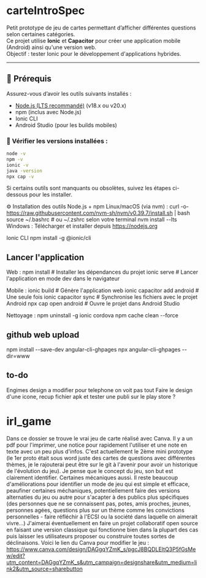 # carteIntroSpec

Petit prototype de jeu de cartes permettant d’afficher différentes questions selon certaines catégories.  
Ce projet utilise **Ionic** et **Capacitor** pour créer une application mobile (Android) ainsi qu'une version web.  
Objectif : tester Ionic pour le développement d'applications hybrides.

---

## 🧰 Prérequis

Assurez-vous d’avoir les outils suivants installés :

- [Node.js (LTS recommandé)](https://nodejs.org) (v18.x ou v20.x)
- npm (inclus avec Node.js)
- Ionic CLI
- Android Studio (pour les builds mobiles)

### 🔎 Vérifier les versions installées :

```bash
node -v
npm -v
ionic -v
java -version
npx cap -v
```

Si certains outils sont manquants ou obsolètes, suivez les étapes ci-dessous pour les installer.

⚙️ Installation des outils
Node.js + npm
Linux/macOS (via nvm) :
curl -o- https://raw.githubusercontent.com/nvm-sh/nvm/v0.39.7/install.sh | bash
source ~/.bashrc    # ou ~/.zshrc selon votre terminal
nvm install --lts
Windows :
Télécharger et installer depuis https://nodejs.org

Ionic CLI
npm install -g @ionic/cli

## Lancer l'application
Web : 
npm install        # Installer les dépendances du projet
ionic serve        # Lancer l'application en mode dev dans le navigateur

Mobile : 
ionic build                            # Génère l'application web
ionic capacitor add android            # Une seule fois
ionic capacitor sync                   # Synchronise les fichiers avec le projet Android
npx cap open android                   # Ouvre le projet dans Android Studio

Nettoyage :
npm uninstall -g ionic cordova
npm cache clean --force

## github web upload
npm install --save-dev angular-cli-ghpages
npx angular-cli-ghpages --dir=www

## to-do
Engimes design a modifier pour telephone on voit pas tout
Faire le design d'une icone, recup fichier apk et tester une publi sur le play store ?

# irl_game
Dans ce dossier se trouve le vrai jeu de carte réalisé avec Canva. Il y a un pdf pour l'imprimer, une notice pour rapidement l'utiliser et une note en texte avec un peu plus d'infos. C'est actuellement le 2ème mini prototype (le 1er proto était sous word juste des cartes de questions avec différentes thèmes, je le rajouterai peut être sur le git à l'avenir pour avoir un historique de l'évolution du jeu). Je pense que le concept du jeu, son but est clairement identifier. Certaines mécaniques aussi. Il reste beaucoup d'améliorations pour identifier un mode de jeu qui est simple et efficace, peaufiner certaines méchaniques, potentiellement faire des versions alternaties du jeu ou autre pour s'acapter à des publics plus spécifiques (des personnes que ne se connaissent pas, potes, amis proches, jeunes, personnes agées, questions plus sur un thème comme les convictions personnelles - faire réfléchir à l'ECSI ou la société dans laquelle on aimerait vivre...) 
J'aimerai éventuellement en faire un projet collaboratif open source en faisant une version classique qui fonctionne bien dans la plupart des cas puis laisser les utilisateurs proposer ou construire toutes sortes de déclinaisons.
Voici le lien du Canva pour modifier le jeu : https://www.canva.com/design/DAGgqYZmK_s/pgcJ8BQDLEItQ3P5fGsMew/edit?utm_content=DAGgqYZmK_s&utm_campaign=designshare&utm_medium=link2&utm_source=sharebutton 